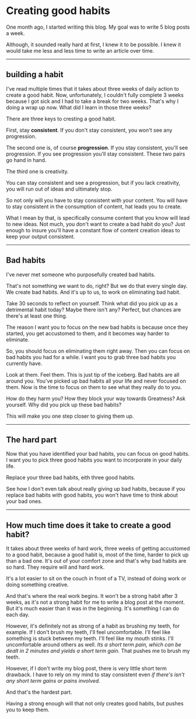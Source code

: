 
# Creating good habits 

One month ago, I started writing this blog. My goal was to write 5 blog posts a week. 

Although, it sounded really hard at first, I knew it to be possible. I knew it would take me less and less time to write an article over time. 


--- 

## building a habit 

I've read multiple times that it takes about three weeks of daily action to create a good habit. Now, unfortunately, I couldn't fully complete 3 weeks because I got sick and I had to take a break for two weeks. 
That's why I doing a wrap up now. What did I learn in those three weeks? 

There are three keys to cresting a good habit. 

First, stay **consistent**. If you don't stay consistent, you won't see any progression. 

The second one is, of course **progression**. If you stay consistent, you'll see progression. If you see progression you'll stay consistent. These two pairs go hand in hand. 

The third one is creativity. 

You can stay consistent and see a progression, but if you lack creativity, you will run out of ideas and ultimately stop. 

So not only will you have to stay consistent with your content. You will have to stay consistent in the consumption of content, hat leads you to create. 

What I mean by that, is specifically consume content that you know will lead to new ideas. Not much, you don't want to create a bad habit do you? Just enough to insure you'll have a constant flow of content creation ideas to keep your output consistent.


--- 

## Bad habits 

I've never met someone who purposefully created bad habits. 

That's not something we want to do, right?
But we do that every single day. We create bad habits. And it's up to us, to work on eliminating bad habit. 

Take 30 seconds to reflect on yourself. Think what did you pick up as a detrimental habit today? Maybe there isn't any? Perfect, but chances are there's at least one thing. 

The reason I want you to focus on the new bad habits is because once they started, you get accustomed to them, and it becomes way harder to eliminate. 

So, you should focus on eliminating them right away. Then you can focus on bad habits you had for a while. I want you to grab three bad habits you currently have. 

Look at them. Feel them. This is just tip of the iceberg. Bad habits are all around you. You've picked up bad habits all your life and never focused on them. Now is the time to focus on them to see what they really do to you. 

How do they harm you? How they block your way towards Greatness? Ask yourself. Why did you pick up these bad habits? 

This will make you one step closer to giving them up. 


--- 

## The hard part 

Now that you have identified your bad habits, you can focus on good habits. I want you to pick three good habits you want to incorporate in your daily life. 

Replace your three bad habits, eith three good habits. 

See how I don't even talk about really giving up bad habits, because if you replace bad habits with good habits, you won't have time to think about your bad ones. 


---

## How much time does it take to create a good habit? 

It takes about three weeks of hard work, three weeks of getting accustomed to a good habit, because a good habit is, most of the time, harder to pick up than a bad one. It's out of your comfort zone and that's why bad habits are so hard. They require will and hard work. 

It's a lot easier to sit on the couch in front of a TV, instead of doing work or doing something creative. 

And that's where the real work begins. It won't be a strong habit after 3 weeks, as it's not a strong habit for me to write a blog post at the moment. But it's much easier than it was in the beginning. It's something I can do each day. 

However, it's definitely not as strong of a habit as brushing my teeth, for example. If I don't brush my teeth, I'll feel uncomfortable. I'll feel like something is stuck between my teeth. I'll feel like my mouth stinks. I'll uncomfortable around others as well. *Its a short term pain, which can be dealt in 2 minutes and yields a short term gain.* That pushes me to brush my teeth. 

However, if I don't write my blog post, there is very little short term drawback. I have to rely on my mind to stay consistent even *if there's isn't any short term gains or pains involved.* 

And that's the hardest part. 

Having a strong enough will that not only creates good habits, but pushes you to keep them. 

